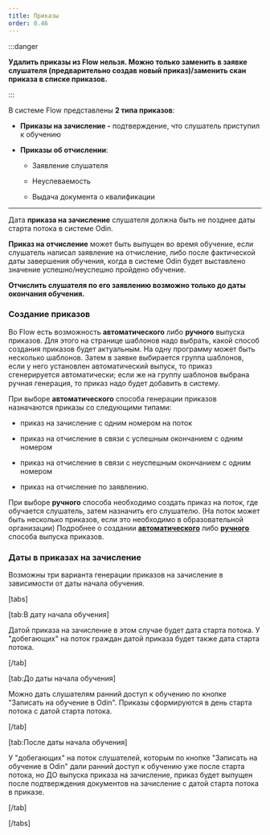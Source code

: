 ```yaml
---
title: Приказы
order: 0.46
---
```


:::danger 

**Удалить приказы из Flow нельзя. Можно только заменить в заявке слушателя (предварительно создав новый приказ)/заменить скан приказа в списке приказов.**

:::

В системе Flow представлены **2 типа приказов**:

-  **Приказы на зачисление -** подтверждение, что слушатель приступил к обучению

-  **Приказы об отчислении**:

   -  Заявление слушателя

   -  Неуспеваемость

   -  Выдача документа о квалификации

---

Дата **приказа на зачисление** слушателя должна быть не позднее даты старта потока в системе Odin.

**Приказ на отчисление** может быть выпущен во время обучение, если слушатель написал заявление на отчисление, либо после фактической даты завершения обучения, когда в системе Odin будет выставлено значение успешно/неуспешно пройдено обучение.

**Отчислить слушателя по его заявлению возможно только до даты окончания обучения.**

### Создание приказов

Во  Flow есть возможность **автоматического** либо **ручного** выпуска приказов. Для этого на странице шаблонов надо выбрать, какой способ создания приказов будет актуальным. На одну программу может быть несколько шаблонов. Затем в заявке выбирается группа шаблонов, если у него установлен автоматический выпуск, то приказ сгенерируется автоматически; если же на группу шаблонов выбрана ручная генерация, то приказ надо будет добавить в систему.

При выборе **автоматического** способа генерации приказов назначаются приказы со следующими типами:

-  приказ на зачисление с одним номером на поток

-  приказ на отчисление в связи с успешным окончанием с одним номером

-  приказ на отчисление в связи с неуспешным окончанием с одним номером

-  приказ на отчисление по заявлению.

При выборе **ручного** способа необходимо создать приказ на поток, где обучается слушатель, затем назначить его слушателю. (На поток может быть несколько приказов, если это необходимо в образовательной организации) Подробнее о создании [**автоматического**](./avtomaticheskii-vypusk) либо [**ручного**](./dobavlenie-prikazov-vruchnuyu) способа выпуска приказов.

### Даты в приказах на зачисление

Возможны три варианта генерации приказов на зачисление в зависимости от даты начала обучения.

[tabs]

[tab:В дату начала обучения]

Датой приказа на зачисление в этом случае будет дата старта потока. У "добегающих" на поток граждан датой приказа будет также дата старта потока.

[/tab]

[tab:До даты начала обучения]

Можно дать слушателям ранний доступ к обучению по кнопке "Записать на обучение в Odin". Приказы сформируются в день старта потока с датой старта потока.

[/tab]

[tab:После даты начала обучения]

У "добегающих" на поток слушателей, которым по кнопке "Записать на обучение в Odin" дали ранний доступ к обучению уже после старта потока, но ДО выпуска приказа на зачисление, приказ будет выпущен после подтверждения документов на зачисление с датой старта потока в приказе.

[/tab]

[/tabs]



